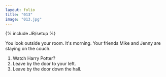 ```yaml
---
layout: folio
title: "013"
image: "013.jpg"
---
```

{% include JB/setup %}

<div class="copy">
	<p>You look outside your room. It's morning. Your friends Mike and Jenny are staying on the couch.</p>
</div>

<div class="choice">
	<ol>
		<li>Watch Harry Potter?</li>
		<li>Leave by the door to your left.</li>
		<li>Leave by the door down the hall.</li>
	</ol>
</div>
